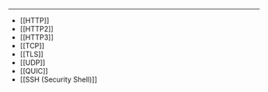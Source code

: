 ***
* [[HTTP]]
* [[HTTP2]]
* [[HTTP3]]
* [[TCP]]
* [[TLS]]
* [[UDP]]
* [[QUIC]]
* [[SSH (Security Shell)]]
